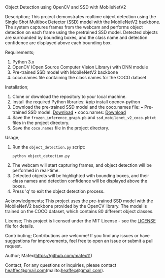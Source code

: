 Object Detection using OpenCV and SSD with MobileNetV2

Description;
This project demonstrates realtime object detection using the Single Shot Multibox Detector (SSD) model with the MobileNetV2 backbone. The system captures frames from the webcam and performs object detection on each frame using the pretrained SSD model. Detected objects are surrounded by bounding boxes, and the class name and detection confidence are displayed above each bounding box.

Requirements;
1.	Python 3.x
2.	OpenCV (Open Source Computer Vision Library) with DNN module
3.	Pre-trained SSD model with MobileNetV2 backbone
4.	coco.names file containing the class names for the COCO dataset

Installation;
1. Clone or download the repository to your local machine.
2. Install the required Python libraries:
   #pip install opencv-python
3. Download the pre-trained SSD model and the coco.names file:
•	Pre-trained SSD model: [Download](https://github.com/opencv/opencv/wiki/TensorFlow-Object-Detection-API#use-existing-config-file-for-your-model)
•	coco.names: [Download](https://github.com/pjreddie/darknet/blob/master/data/coco.names)
4. Save the `frozen_inference_graph.pb` and `ssd_mobilenet_v2_coco.pbtxt` files in the project directory.
5. Save the `coco.names` file in the project directory.

Usage;
1. Run the `object_detection.py` script:
   ```
   python object_detection.py
   ```
2. The webcam will start capturing frames, and object detection will be performed in real-time.
3. Detected objects will be highlighted with bounding boxes, and their class names and detection confidence will be displayed above the boxes.
4. Press 'q' to exit the object detection process.

Acknowledgments;
This project uses the pre-trained SSD model with the MobileNetV2 backbone provided by the OpenCV library. The model is trained on the COCO dataset, which contains 80 different object classes.

License;
This project is licensed under the MIT License - see the [LICENSE](LICENSE) file for details.

Contributing;
Contributions are welcome! If you find any issues or have suggestions for improvements, feel free to open an issue or submit a pull request.

Author;
Mafex(https://github.com/mafex11)

Contact;
For any questions or inquiries, please contact heaffec@gmail.com(mailto:heaffec@gmail.com).

